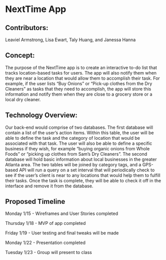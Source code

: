 # NextTime App 

## Contributors:
Leaviel Armstrong, Lisa Ewart, Taly Huang, and Janessa Hanna

## Concept:
The purpose of the NextTime app is to create an interactive to-do list that tracks location-based tasks for users. The app will also notify them when they are near a location that would allow them to accomplish their task. For example, if the user lists “Buy Onions” or “Pick-up clothes from the Dry Cleaners” as tasks that they need to accomplish, the app will store this information and notify them when they are close to a grocery store or a local dry cleaner.


## Technology Overview:
Our back-end would comprise of two databases. The first database will contain a list of the user’s action items. Within this table, the user will be able to define the task and the category of location that would be associated with that task. The user will also be able to define a specific business if they wish, for example “buying organic onions from Whole Foods” or “picking up clothes from Sam’s Dry Cleaners”. The second database will hold basic information about local businesses in the greater Atlanta area. The two tables will be joined by category tags, and a GPS-based API will run a query on a set interval that will periodically check to see if the user’s client is near to any locations that would help them to fulfill their tasks. Once the task is complete, they will be able to check it off in the interface and remove it from the database.


## Proposed Timeline
Monday 1/15 - Wireframes and User Stories completed

Thursday 1/18 - MVP of app completed

Friday 1/19 - User testing and final tweaks will be made

Monday 1/22 - Presentation completed

Tuesday 1/23 - Group will present to class
